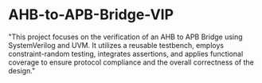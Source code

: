 # AHB-to-APB-Bridge-VIP
"This project focuses on the verification of an AHB to APB Bridge using SystemVerilog and UVM. It utilizes a reusable testbench, employs constraint-random testing, integrates assertions, and applies functional coverage to ensure protocol compliance and the overall correctness of the design."
